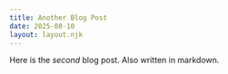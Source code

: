 ```yaml
---
title: Another Blog Post
date: 2025-08-10
layout: layout.njk
---
```


Here is the _second_ blog post. Also written in markdown.
